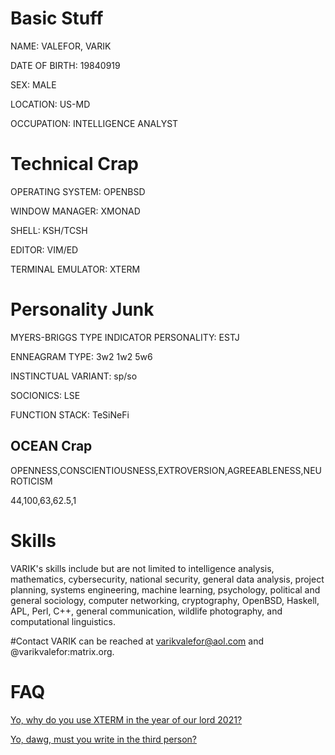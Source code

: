# Basic Stuff

NAME: VALEFOR, VARIK

DATE OF BIRTH: 19840919

SEX: MALE

LOCATION: US-MD

OCCUPATION: INTELLIGENCE ANALYST

# Technical Crap

OPERATING SYSTEM: OPENBSD

WINDOW MANAGER: XMONAD

SHELL: KSH/TCSH

EDITOR: VIM/ED

TERMINAL EMULATOR: XTERM
# Personality Junk
MYERS-BRIGGS TYPE INDICATOR PERSONALITY: ESTJ

ENNEAGRAM TYPE: 3w2 1w2 5w6

INSTINCTUAL VARIANT: sp/so

SOCIONICS: LSE

FUNCTION STACK: TeSiNeFi
## OCEAN Crap
OPENNESS,CONSCIENTIOUSNESS,EXTROVERSION,AGREEABLENESS,NEUROTICISM

44,100,63,62.5,1
# Skills
VARIK's skills include but are not limited to intelligence analysis, mathematics, cybersecurity, national security, general data analysis, project planning, systems engineering, machine learning, psychology, political and general sociology, computer networking, cryptography, OpenBSD, Haskell, APL, Perl, C++, general communication, wildlife photography, and computational linguistics.

#Contact
VARIK can be reached at varikvalefor@aol.com and @varikvalefor:matrix.org.

# FAQ
[Yo, why do you use XTERM in the year of our lord 2021?][1]

[Yo, dawg, must you write in the third person?][2]

[1]: <faq/xterm.tex> "XTERM Thing"
[2]: <faq/thirdperson.tex> "Third Person Thing"
